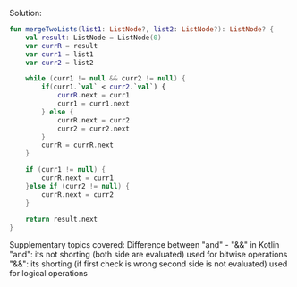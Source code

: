 Solution:
```kotlin
fun mergeTwoLists(list1: ListNode?, list2: ListNode?): ListNode? {
	val result: ListNode = ListNode(0)
	var currR = result
	var curr1 = list1
	var curr2 = list2

	while (curr1 != null && curr2 != null) {
		if(curr1.`val` < curr2.`val`) {
			currR.next = curr1
			curr1 = curr1.next
		} else {
			currR.next = curr2
			curr2 = curr2.next
		}
		currR = currR.next
	}

	if (curr1 != null) {
		currR.next = curr1
	}else if (curr2 != null) {
		currR.next = curr2
	}
	
	return result.next
}
```

Supplementary  topics covered:
Difference between "and" - "&&" in Kotlin
"and": its not shorting (both side are evaluated) used for bitwise operations
"&&": its shorting (if first check is wrong second side is not evaluated) used for logical operations
